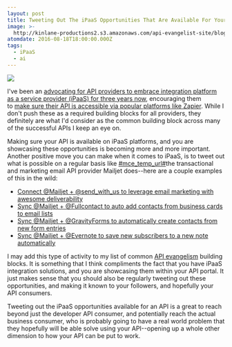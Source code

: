 ```yaml
---
layout: post
title: Tweeting Out The iPaaS Opportunities That Are Available For Your API
image: >-
  http://kinlane-productions2.s3.amazonaws.com/api-evangelist-site/blog/Mailjet_on_Twitter___Sync__Mailjet____Fullcontact_to_auto_add_contacts_from_business_cards_to_email_lists_https___t_co_6dBDnYUqGY__Zapier_https___t_co_tcuoooBMwg_.png
atomdate: 2016-08-18T18:00:00.000Z
tags:
  - iPaaS
  - ai
---
```

[![](http://kinlane-productions2.s3.amazonaws.com/api-evangelist-site/blog/Mailjet_on_Twitter___Sync__Mailjet____Fullcontact_to_auto_add_contacts_from_business_cards_to_email_lists_https___t_co_6dBDnYUqGY__Zapier_https___t_co_tcuoooBMwg_.png)](https://twitter.com/mailjet/statuses/763419900727754755)

I've been an [advocating for API providers to embrace integration platform as a service provider (iPaaS) for three years now](http://apievangelist.com/2013/02/27/merging-api-automation-and-interoperability-into-api-reciprocity/), encouraging them to [make sure their API is accessible via popular platforms like Zapier](http://apievangelist.com/2014/03/13/api-management-adding-reciprocity-building-blocks/). While I don't push these as a required building blocks for all providers, they definitely are what I'd consider as the common building block across many of the successful APIs I keep an eye on.

Making sure your API is available on iPaaS platforms, and you are showcasing these opportunities is becoming more and more important. Another positive move you can make when it comes to iPaaS, is to tweet out what is possible on a regular basis like [#mce\_temp\_url#](https://www.mailjet.com/)the transactional and marketing email API provider Mailjet does--here are a couple examples of this in the wild:

*   [Connect @Mailjet + @send\_with\_us to leverage email marketing with awesome deliverability](https://twitter.com/mailjet/status/765944031188844544)
*   [Sync @Mailjet + @Fullcontact to auto add contacts from business cards to email lists](https://twitter.com/mailjet/statuses/763419900727754755) 
*   [Sync @Mailjet + @GravityForms to automatically create contacts from new form entries](https://twitter.com/mailjet/statuses/763769704771121152)
*   [Sync @Mailjet + @Evernote to save new subscribers to a new note automatically](https://twitter.com/mailjet/statuses/763748582331707392)

I may add this type of activity to my list of common [API evangelism](http://evangelism.apievangelist.com) building blocks. It is something that I think compliments the fact that you have iPaaS integration solutions, and you are showcasing them within your API portal. It just makes sense that you should also be regularly tweeting out these opportunities, and making it known to your followers, and hopefully your API consumers.

Tweeting out the iPaaS opportunities available for an API is a great to reach beyond just the developer API consumer, and potentially reach the actual business consumer, who is probably going to have a real world problem that they hopefully will be able solve using your API--opening up a whole other dimension to how your API can be put to work.